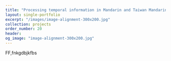 ```yaml
---
title: "Processing temporal information in Mandarin and Taiwan Mandarin: Psycholinguistic and neurolinguistic studies"
layout: single-portfolio
excerpt: "/images/image-alignment-300x200.jpg"
collection: projects
order_number: 20
header:
og_image: "image-alignment-300x200.jpg"
---
```


FF,fnkgdbjkfbs